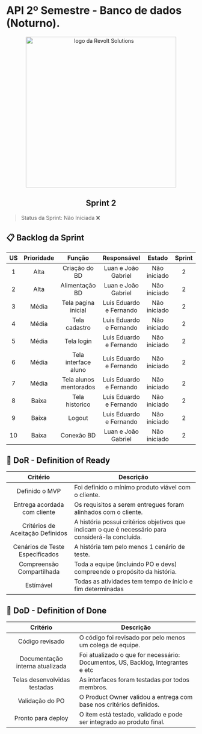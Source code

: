 # API 2º Semestre - Banco de dados (Noturno).

<p align="center">
      <img src="settings/logo.PNG" alt="logo da Revolt Solutions" width="400">
      <h2 align="center"> Sprint 2</h2>
</p>

> Status da Sprint: Não Iniciada ❌
>

## 📋 Backlog da Sprint <a id="backlog"></a>

| US | Prioridade | Função | Responsável | Estado | Sprint |
| :--: | :--: | :--: | :--: | :--: | :--: |
| 1 | Alta | Criação do BD | Luan e João Gabriel | Não iniciado | 2 |
| 2 | Alta | Alimentação BD | Luan e João Gabriel | Não iniciado | 2 |
| 3 | Média | Tela pagina inicial | Luis Eduardo e Fernando | Não iniciado | 2 |
| 4 | Média | Tela cadastro | Luis Eduardo e Fernando | Não iniciado | 2 |
| 5 | Média | Tela login | Luis Eduardo e Fernando | Não iniciado | 2 |
| 6 | Média | Tela interface aluno | Luis Eduardo e Fernando | Não iniciado | 2 |
| 7 | Média | Tela alunos mentorados | Luis Eduardo e Fernando | Não iniciado | 2 |
| 8 | Baixa | Tela historico | Luis Eduardo e Fernando | Não iniciado | 2 |
| 9 | Baixa | Logout | Luis Eduardo e Fernando | Não iniciado | 2 |
| 10 | Baixa | Conexão BD | Luan e João Gabriel | Não iniciado | 2 |


## 🏅 DoR - Definition of Ready <a id="dor"></a>

|             Critério             | Descrição                                                                                         |
| :------------------------------: | ------------------------------------------------------------------------------------------------- |
|         Definido o MVP           | Foi definido o mínimo produto viável com o cliente.                                               |
|   Entrega acordada com cliente   | Os requisitos a serem entregues foram alinhados com o cliente.                                    |
| Critérios de Aceitação Definidos | A história possui critérios objetivos que indicam o que é necessário para considerá-la concluída. |
| Cenários de Teste Especificados  | A história tem pelo menos 1 cenário de teste.                                                     |
|    Compreensão Compartilhada     | Toda a equipe (incluindo PO e devs) compreende o propósito da história.                           |
|            Estímável             | Todas as atividades tem tempo de ínicio e fim determinadas                                        |



## 🏅 DoD - Definition of Done <a id="dod"></a>

|                 Critério                 | Descrição                                                                            |
| :--------------------------------------: | ------------------------------------------------------------------------------------ |
|             Código revisado              | O código foi revisado por pelo menos um colega de equipe.                            |
|     Documentação interna atualizada      | Foi atualizado o que for necessário: Documentos, US, Backlog, Integrantes e etc      |
|        Telas desenvolvidas testadas      | As interfaces foram testadas por todos membros.                                      |
|             Validação do PO              | O Product Owner validou a entrega com base nos critérios definidos.                  |
|            Pronto para deploy            | O item está testado, validado e pode ser integrado ao produto final.                 |

